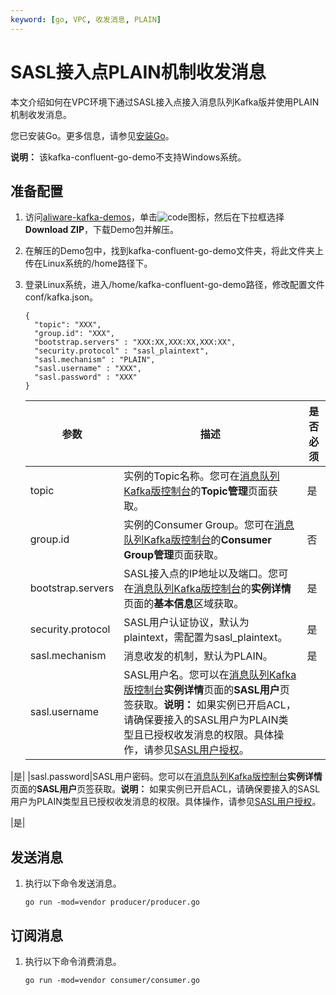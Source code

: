 ```yaml
---
keyword: [go, VPC, 收发消息, PLAIN]
---
```


# SASL接入点PLAIN机制收发消息

本文介绍如何在VPC环境下通过SASL接入点接入消息队列Kafka版并使用PLAIN机制收发消息。

您已安装Go。更多信息，请参见[安装Go](https://golang.org/dl/)。

**说明：** 该kafka-confluent-go-demo不支持Windows系统。

## 准备配置

1.  访问[aliware-kafka-demos](https://github.com/AliwareMQ/aliware-kafka-demos)，单击![code](https://static-aliyun-doc.oss-accelerate.aliyuncs.com/assets/img/zh-CN/7278540261/p271734.png)图标，然后在下拉框选择**Download ZIP**，下载Demo包并解压。

2.  在解压的Demo包中，找到kafka-confluent-go-demo文件夹，将此文件夹上传在Linux系统的/home路径下。

3.  登录Linux系统，进入/home/kafka-confluent-go-demo路径，修改配置文件conf/kafka.json。

    ```
    {
      "topic": "XXX",
      "group.id": "XXX",
      "bootstrap.servers" : "XXX:XX,XXX:XX,XXX:XX",
      "security.protocol" : "sasl_plaintext",
      "sasl.mechanism" : "PLAIN",
      "sasl.username" : "XXX",
      "sasl.password" : "XXX"
    }
    ```

    |参数|描述|是否必须|
    |--|--|----|
    |topic|实例的Topic名称。您可在[消息队列Kafka版控制台](https://kafka.console.aliyun.com/?spm=a2c4g.11186623.2.22.6bf72638IfKzDm)的**Topic管理**页面获取。|是|
    |group.id|实例的Consumer Group。您可在[消息队列Kafka版控制台](https://kafka.console.aliyun.com/?spm=a2c4g.11186623.2.22.6bf72638IfKzDm)的**Consumer Group管理**页面获取。|否|
    |bootstrap.servers|SASL接入点的IP地址以及端口。您可在[消息队列Kafka版控制台](https://kafka.console.aliyun.com/?spm=a2c4g.11186623.2.22.6bf72638IfKzDm)的**实例详情**页面的**基本信息**区域获取。|是|
    |security.protocol|SASL用户认证协议，默认为plaintext，需配置为sasl\_plaintext。|是|
    |sasl.mechanism|消息收发的机制，默认为PLAIN。|是|
    |sasl.username|SASL用户名。您可以在[消息队列Kafka版控制台](https://kafka.console.aliyun.com/?spm=a2c4g.11186623.2.22.6bf72638IfKzDm)**实例详情**页面的**SASL用户**页签获取。**说明：** 如果实例已开启ACL，请确保要接入的SASL用户为PLAIN类型且已授权收发消息的权限。具体操作，请参见[SASL用户授权](/intl.zh-CN/权限控制/SASL用户授权.md)。

|是|
    |sasl.password|SASL用户密码。您可以在[消息队列Kafka版控制台](https://kafka.console.aliyun.com/?spm=a2c4g.11186623.2.22.6bf72638IfKzDm)**实例详情**页面的**SASL用户**页签获取。**说明：** 如果实例已开启ACL，请确保要接入的SASL用户为PLAIN类型且已授权收发消息的权限。具体操作，请参见[SASL用户授权](/intl.zh-CN/权限控制/SASL用户授权.md)。

|是|


## 发送消息

1.  执行以下命令发送消息。

    ```
    go run -mod=vendor producer/producer.go
    ```


## 订阅消息

1.  执行以下命令消费消息。

    ```
    go run -mod=vendor consumer/consumer.go
    ```


